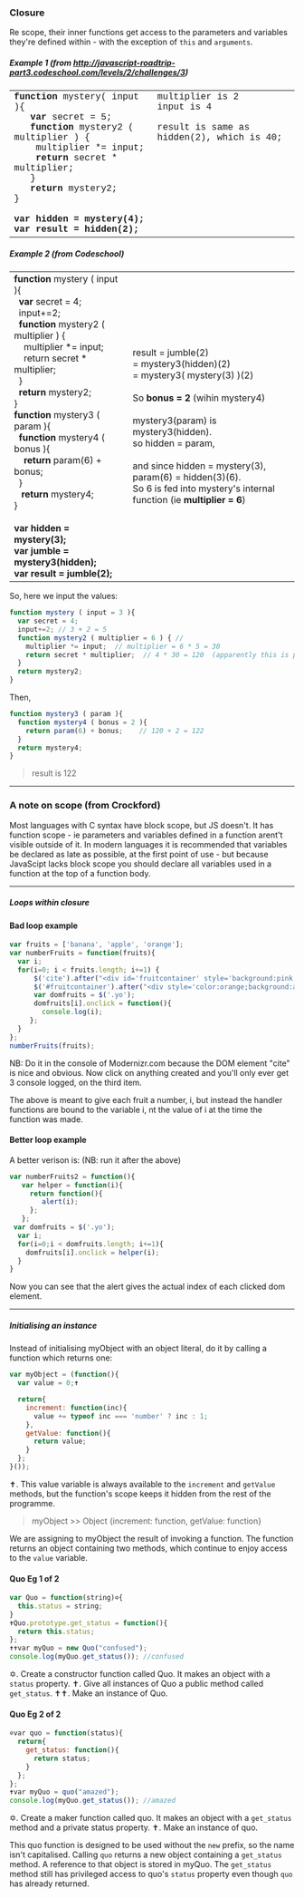 ### Closure

Re scope, their inner functions get access to the parameters and variables they're defined within - with the exception of `this` and `arguments`.

##### Example 1 (from http://javascript-roadtrip-part3.codeschool.com/levels/2/challenges/3)

<table style="font-family:Consolas, 'Liberation Mono'">
  <tbody>
    <tr style="vertical-align:top;">
      <td>
        <b>function</b> mystery( input ){<br/>
        &nbsp;&nbsp;&nbsp;<b>var</b> secret = 5;<br/>
        &nbsp;&nbsp;&nbsp;<b>function</b> mystery2 ( multiplier ) {<br/>
        &nbsp;&nbsp;&nbsp;&nbsp;multiplier *= input;<br/>
        &nbsp;&nbsp;&nbsp;&nbsp;<b>return</b> secret * multiplier;<br/>
        &nbsp;&nbsp;&nbsp;}<br/>
        &nbsp;&nbsp;&nbsp;<b>return </b>mystery2;<br/>
        }<br/>
        <br/>
        <b>var hidden = mystery(4);<br/>var result  = hidden(2);</b>
      </td>
      <td>multiplier is 2 <br/>input is 4 <br /><br/>
      result is same as hidden(2), which is 40;
      </td>
    </tr>
  </tbody>
</table>


##### Example 2 (from Codeschool)
<table>
  <tbody>
    <tr>
      <td>
        <b>function</b> mystery ( input ){  <br/>
         &nbsp;&nbsp;<b>var</b> secret = 4;  <br/>
         &nbsp;&nbsp;input+=2;  <br/>
         &nbsp;&nbsp;<b>function</b> mystery2 ( multiplier ) {   <br/>
            &nbsp;&nbsp;&nbsp;&nbsp;multiplier *= input;  <br/>
            &nbsp;&nbsp;&nbsp;&nbsp;return secret * multiplier;  <br/>
          &nbsp;&nbsp;}  <br/>
          &nbsp;&nbsp;<b>return</b> mystery2;  <br/>
        }  <br/>
        <b>function</b> mystery3 ( param ){  <br/>
          &nbsp;&nbsp;<b>function</b> mystery4 ( bonus ){  <br/>
            &nbsp;&nbsp;&nbsp;&nbsp;<b>return</b> param(6) + bonus;  <br/>
          &nbsp;&nbsp;}  <br/>
         &nbsp;&nbsp; <b>return</b> mystery4;  <br/>
        }
        <br/>
        <br/>
        <b>var hidden = mystery(3);<br/>
        <b>var jumble = mystery3(hidden);<br/>
        <b>var result = jumble(2);</b><br/>
      </td>
      <td>
       result = jumble(2)<br />
       = mystery3(hidden)(2)<br />
       = mystery3( mystery(3) )(2)<br /><br />
       So <b>bonus = 2</b> (wihin mystery4)<br /><br />
       mystery3(param) is mystery3(hidden).<br />so hidden = param, <br/><br/>and since hidden = mystery(3),<br/> param(6) = hidden(3)(6).<br/>So 6 is fed into mystery's internal function (ie <b>multiplier = 6</b>)<br />
      </td>
    </tr>
  </tbody>
</table>

So, here we input the values:

```javascript
function mystery ( input = 3 ){
  var secret = 4;
  input+=2; // 3 + 2 = 5
  function mystery2 ( multiplier = 6 ) { //
    multiplier *= input;  // multiplier = 6 * 5 = 30
    return secret * multiplier;  // 4 * 30 = 120  (apparently this is param(6) rather than just param)
  }
  return mystery2;
}
```
Then,

```javascript
function mystery3 ( param ){
  function mystery4 ( bonus = 2 ){
    return param(6) + bonus;    // 120 + 2 = 122
  }
  return mystery4;
}
```

> result is 122

---

### A note on scope (from Crockford)
Most languages with C syntax have block scope, but JS doesn't. It has function scope - ie parameters and variables defined in a function arent't visible outside of it. In modern languages it is recommended that variables be declared as late as possible, at the first point of use - but because JavaScipt lacks block scope you should declare all variables used in a function at the top of a function body.

---

##### Loops within closure
#### Bad loop example
```javascript
var fruits = ['banana', 'apple', 'orange'];
var numberFruits = function(fruits){
  var i;
  for(i=0; i < fruits.length; i+=1) {
      $('cite').after("<div id='fruitcontainer' style='background:pink; height: 2em; width: 100%;'></div>");
      $('#fruitcontainer').after("<div style='color:orange;background:aliceblue;' class ='yo'>HI_THERE " + fruits + "</div>");
      var domfruits = $('.yo');
      domfruits[i].onclick = function(){
        console.log(i);
     };
  }
};
numberFruits(fruits);
```
NB: Do it in the console of Modernizr.com because the DOM element "cite" is nice and obvious.
Now click on anything created and you'll only ever get 3 console logged, on the third item.

The above is meant to give each fruit a number, i, but instead the handler functions are bound to the variable i, nt the value of i at the time the function was made.

#### Better loop example
A better verison is:
(NB: run it after the above)

```javascript
var numberFruits2 = function(){
   var helper = function(i){
     return function(){
        alert(i);
     };
   };
 var domfruits = $('.yo');
  var i;
  for(i=0;i < domfruits.length; i+=1){
    domfruits[i].onclick = helper(i);
  }
}
```
Now you can see that the alert gives the actual index of each clicked dom element.

---

##### Initialising an instance
Instead of initialising myObject with an object literal, do it by calling a function which returns one:

```javascript
var myObject = (function(){
  var value = 0;✝

  return{
    increment: function(inc){
      value += typeof inc === 'number' ? inc : 1;
    },
    getValue: function(){
      return value;
    }
  };
}());
```
✝. This value variable is always available to the `increment` and `getValue` methods, but the function's scope keeps it hidden from the rest of the programme.
> myObject >> Object {increment: function, getValue: function}

We are assigning to myObject the result of invoking a function. The function returns an object containing two methods, which continue to enjoy access to the `value` variable.

#### Quo Eg 1 of 2
```javascript
var Quo = function(string)✡{
  this.status = string;
}
✝Quo.prototype.get_status = function(){
  return this.status;
};
✝✝var myQuo = new Quo("confused");
console.log(myQuo.get_status()); //confused
```
✡. Create a constructor function called Quo. It makes an object with a `status` property.
✝. Give all instances of Quo a public method called `get_status`.
✝✝. Make an instance of Quo.


#### Quo Eg 2 of 2
```javascript
✡var quo = function(status){
  return{
    get_status: function(){
      return status;
    }
  };
};
✝var myQuo = quo("amazed");
console.log(myQuo.get_status()); //amazed
```
✡. Create a maker function called quo. It makes an object with a `get_status` method and a private status property.
✝. Make an instance of quo.

This quo function is designed to be used without the `new` prefix, so the name isn't capitalised. Calling `quo` returns a new object containing a `get_status` method.
A reference to that object is stored in myQuo. The `get_status` method still has privileged access to quo's `status` property even though `quo` has already returned.
